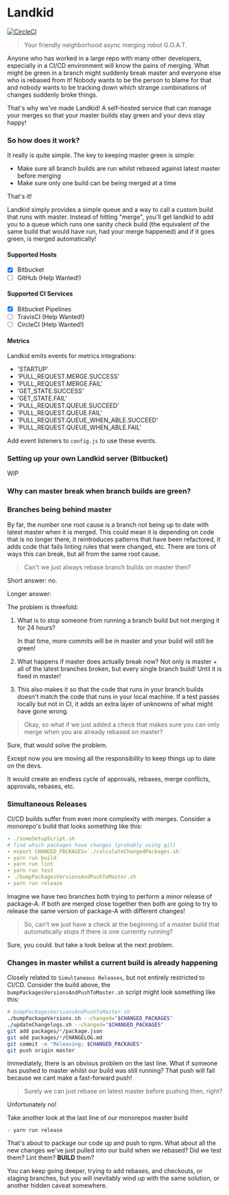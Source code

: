 # Landkid

[![CircleCI](https://circleci.com/gh/atlassian/landkid/tree/master.svg?style=svg)](https://circleci.com/gh/atlassian/landkid/tree/master)

> Your friendly neighborhood async merging robot G.O.A.T.

Anyone who has worked in a large repo with many other developers, especially in
a CI/CD environment will know the pains of merging. What might be green in a
branch might suddenly break master and everyone else who is rebased from it!
Nobody wants to be the person to blame for that and nobody wants to be tracking
down which strange combinations of changes suddenly broke things.

That's why we've made Landkid! A self-hosted service that can manage your merges
so that your master builds stay green and your devs stay happy!

### So how does it work?

It really is quite simple. The key to keeping master green is simple:

- Make sure all branch builds are run whilst rebased against latest master
  before merging
- Make sure only one build can be being merged at a time

That's it!

Landkid simply provides a simple queue and a way to call a custom build that
runs with master. Instead of hitting "merge", you'll get landkid to add you to a
queue which runs one sanity check build (the equivalent of the same build that
would have run, had your merge happened) and if it goes green, is merged
automatically!

#### Supported Hosts

- [x] Bitbucket
- [ ] GitHub (Help Wanted!)

#### Supported CI Services

- [x] Bitbucket Pipelines
- [ ] TravisCI (Help Wanted!)
- [ ] CircleCI (Help Wanted!)

#### Metrics

Landkid emits events for metrics integrations:

- 'STARTUP'
- 'PULL_REQUEST.MERGE.SUCCESS'
- 'PULL_REQUEST.MERGE.FAIL'
- 'GET_STATE.SUCCESS'
- 'GET_STATE.FAIL'
- 'PULL_REQUEST.QUEUE.SUCCEED'
- 'PULL_REQUEST.QUEUE.FAIL'
- 'PULL_REQUEST.QUEUE_WHEN_ABLE.SUCCEED'
- 'PULL_REQUEST.QUEUE_WHEN_ABLE.FAIL'

Add event listeners to `config.js` to use these events.

### Setting up your own Landkid server (Bitbucket)

WIP

### Why can master break when branch builds are green?

### Branches being behind master

By far, the number one root cause is a branch not being up to date with latest
master when it is merged. This could mean it is depending on code that is no
longer there, it reintroduces patterns that have been refactored, it adds code
that fails linting rules that were changed, etc. There are tons of ways this can
break, but all from the same root cause.

> Can't we just always rebase branch builds on master then?

Short answer: no.

Longer answer:

The problem is threefold:

1. What is to stop someone from running a branch build but not merging it for 24
   hours?

   In that time, more commits will be in master and your build will still be
   green!

2. What happens if master does actually break now? Not only is master + all of
   the latest branches broken, but every single branch build! Until it is fixed
   in master!

3. This also makes it so that the code that runs in your branch builds doesn't
   match the code that runs in your local machine. If a test passes locally but
   not in CI, it adds an extra layer of unknowns of what might have gone wrong.

> Okay, so what if we just added a check that makes sure you can only merge when
> you are already rebased on master?

Sure, that would solve the problem.

Except now you are moving all the responsibility to keep things up to date on the
devs.

It would create an endless cycle of approvals, rebases, merge conflicts,
approvals, rebases, etc.

### Simultaneous Releases

CI/CD builds suffer from even more complexity with merges. Consider a monorepo's
build that looks something like this:

```yml
- ./someSetupScript.sh
# find which packages have changes (probably using git)
- export CHANGED_PACKAGES=`./calculateChangedPackages.sh`
- yarn run build
- yarn run lint
- yarn run test
- ./bumpPackagesVersionsAndPushToMaster.sh
- yarn run release
```

Imagine we have two branches both trying to perform a minor release of
package-A. If both are merged close together then both are going to try to
release the same version of package-A with different changes!

> So, can't we just have a check at the beginning of a master build that
> automatically stops if there is one currently running?

Sure, you could. but take a look below at the next problem.

### Changes in master whilst a current build is already happening

Closely related to `Simultaneous Releases`, but not entirely restricted to
CI/CD. Consider the build above, the `bumpPackagesVersionsAndPushToMaster.sh`
script might look something like this:

```sh
# bumpPackagesVersionsAndPushToMaster.sh
./bumpPackageVersions.sh --changed="$CHANGED_PACKAGES"
./updateChangelogs.sh --changed="$CHANGED_PACKAGES"
git add packages/*/package.json
git add packages/*/CHANGELOG.md
git commit -m "Releasing; $CHANGED_PACKAGES"
git push origin master
```

Immediately, there is an obvious problem on the last line. What if someone has
pushed to master whilst our build was still running? That push will fail because
we cant make a fast-forward push!

> Surely we can just rebase on latest master before pushing then, right?

Unfortunately no!

Take another look at the last line of our monorepos master build

```
- yarn run release
```

That's about to package our code up and push to npm. What about all the new
changes we've just pulled into our build when we rebased? Did we test them? Lint
them? **BUILD** them?

You can keep going deeper, trying to add rebases, and checkouts, or staging
branches, but you will inevitably wind up with the same solution, or another
hidden caveat somewhere.
